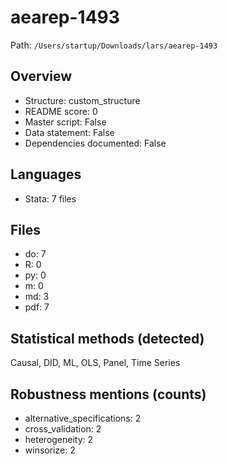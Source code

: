# aearep-1493

Path: `/Users/startup/Downloads/lars/aearep-1493`

## Overview
- Structure: custom_structure
- README score: 0
- Master script: False
- Data statement: False
- Dependencies documented: False

## Languages
- Stata: 7 files

## Files
- do: 7
- R: 0
- py: 0
- m: 0
- md: 3
- pdf: 7

## Statistical methods (detected)
Causal, DID, ML, OLS, Panel, Time Series

## Robustness mentions (counts)
- alternative_specifications: 2
- cross_validation: 2
- heterogeneity: 2
- winsorize: 2